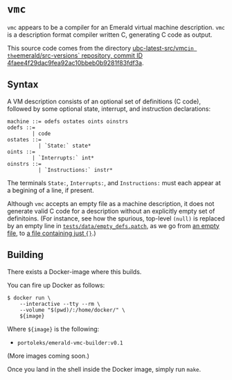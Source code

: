 # `vmc`

`vmc` appears to be a compiler for an Emerald virtual machine
description. `vmc` is a description format compiler written C,
generating C code as output.

This source code comes from the directory [ubc-latest-src/vmc` in the
`emerald/src-versions` repository, commit ID
4faee4f29dac9fea92ac10bbeb0b9281f83fdf3a](https://github.com/emerald/src-versions/tree/4faee4f29dac9fea92ac10bbeb0b9281f83fdf3a/ubc-latest-src).

## Syntax

A VM description consists of an optional set of definitions (C code),
followed by some optional state, interrupt, and instruction
declarations:

```
machine ::= odefs ostates oints oinstrs
odefs ::=
        | code
ostates ::=
          | `State:` state*
oints ::=
        | `Interrupts:` int*
oinstrs ::=
          | `Instructions:` instr*
```

The terminals `State:`, `Interrupts:`, and `Instructions:` must each
appear at a begining of a line, if present.

Although `vmc` accepts an empty file as a machine description, it does
not generate valid C code for a description without an explicitly
empty set of definitoins. (For instance, see how the spurious,
top-level `(null)` is replaced by an empty line in
[`tests/data/empty_defs.patch`](vmc/tests/data/empty_defs.patch), as
we go from [an empty file](tests/data/empty.desc), to [a file
containing just `{}`](tests/data/empty_defs.desc).)

## Building

There exists a Docker-image where this builds.

You can fire up Docker as follows:

```
$ docker run \
    --interactive --tty --rm \
    --volume "$(pwd)/:/home/docker/" \
    ${image}
```

Where `${image}` is the following:

* `portoleks/emerald-vmc-builder:v0.1`

(More images coming soon.)

Once you land in the shell inside the Docker image, simply run `make`.
